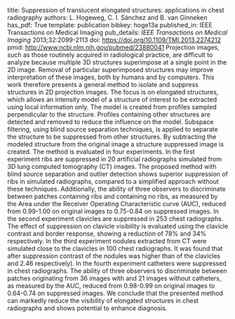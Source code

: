 title: Suppression of translucent elongated structures: applications in chest radiography
authors: L. Hogeweg, C. I. Sánchez and B. van Ginneken
has_pdf: True
template: publication
bibkey: hoge13a
published_in: IEEE Transactions on Medical Imaging
pub_details: <i>IEEE Transactions on Medical Imaging</i> 2013;32:2099-2113
doi: https://doi.org/10.1109/TMI.2013.2274212
pmid: http://www.ncbi.nlm.nih.gov/pubmed/23880041
Projection images, such as those routinely acquired in radiological practice, are difficult to analyze because multiple 3D structures superimpose at a single point in the 2D image. Removal of particular superimposed structures may improve interpretation of these images, both by humans and by computers. This work therefore presents a general method to isolate and suppress structures in 2D projection images. The focus is on elongated structures, which allows an intensity model of a structure of interest to be extracted using local information only. The model is created from profiles sampled perpendicular to the structure. Profiles containing other structures are detected and removed to reduce the influence on the model. Subspace filtering, using blind source separation techniques, is applied to separate the structure to be suppressed from other structures. By subtracting the modeled structure from the original image a structure suppressed image is created. The method is evaluated in four experiments. In the first experiment ribs are suppressed in 20 artificial radiographs simulated from 3D lung computed tomography (CT) images. The proposed method with blind source separation and outlier detection shows superior suppression of ribs in simulated radiographs, compared to a simplified approach without these techniques. Additionally, the ability of three observers to discriminate between patches containing ribs and containing no ribs, as measured by the Area under the Receiver Operating Characteristic curve (AUC), reduced from 0.99-1.00 on original images to 0.75-0.84 on suppressed images. In the second experiment clavicles are suppressed in 253 chest radiographs. The effect of suppression on clavicle visibility is evaluated using the clavicle contrast and border response, showing a reduction of 78\% and 34\% respectively. In the third experiment nodules extracted from CT were simulated close to the clavicles in 100 chest radiographs. It was found that after suppression contrast of the nodules was higher than of the clavicles and 2.46 respectively). In the fourth experiment catheters were suppressed in chest radiographs. The ability of three observers to discriminate between patches originating from 36 images with and 21 images without catheters, as measured by the AUC, reduced from 0.98-0.99 on original images to 0.64-0.74 on suppressed images. We conclude that the presented method can markedly reduce the visibility of elongated structures in chest radiographs and shows potential to enhance diagnosis.

